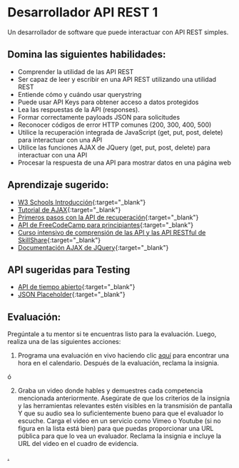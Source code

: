 # Desarrollador API REST 1

Un desarrollador de software que puede interactuar con API REST simples.

## Domina las siguientes habilidades:

- Comprender la utilidad de las API REST
- Ser capaz de leer y escribir en una API REST utilizando una utilidad REST
- Entiende cómo y cuándo usar querystring
- Puede usar API Keys para obtener acceso a datos protegidos
- Lea las respuestas de la API (responses).
- Formar correctamente payloads JSON para solicitudes
- Reconocer códigos de error HTTP comunes (200, 300, 400, 500)
- Utilice la recuperación integrada de JavaScript (get, put, post, delete) para interactuar con una API
- Utilice las funciones AJAX de JQuery (get, put, post, delete) para interactuar con una API
- Procesar la respuesta de una API para mostrar datos en una página web

## Aprendizaje sugerido:

- [W3 Schools Introducción](https://www.w3schools.com/jquery/jquery_ajax_intro.asp){:target="\_blank"}
- [Tutorial de AJAX](https://www.youtube.com/playlist?list=PL0eyrZgxdwhyeIDc3EA4XGsI9HoWLc6nF){:target="\_blank"}
- [Primeros pasos con la API de recuperación](https://www.youtube.com/watch?v=uBR2wAvGces){:target="\_blank"}
- [API de FreeCodeCamp para principiantes](https://www.freecodecamp.org/news/apis-for-beginners-full-course/){:target="\_blank"}
- [Curso intensivo de comprensión de las API y las API RESTful de SkillShare](https://www.skillshare.com/classes/Understanding-APIs-and-RESTful-APIs-Crash-Course/1452001627?via=browse-rating-api-layout-grid){:target="\_blank"}
- [Documentación AJAX de JQuery](https://api.jquery.com/category/ajax/){:target="\_blank"}

## API sugeridas para Testing

- [API de tiempo abierto](https://openweathermap.org/api){:target="\_blank"}
- [JSON Placeholder](https://jsonplaceholder.typicode.com/){:target="\_blank"}

## Evaluación:

Pregúntale a tu mentor si te encuentras listo para la evaluación. Luego, realiza una de las siguientes acciones:

1.  Programa una evaluación en vivo haciendo clic [aquí](https://webdev.codex.academy/mastery-eval-2?badge=3jJe0VoeSoS5NF_mcACMiA) para encontrar una hora en el calendario. Después de la evaluación, reclama la insignia.

ó

2. Graba un video donde hables y demuestres cada competencia mencionada anteriormente. Asegúrate de que los criterios de la insignia y las herramientas relevantes estén visibles en la transmisión de pantalla Y que su audio sea lo suficientemente bueno para que el evaluador lo escuche. Carga el video en un servicio como Vimeo o Youtube (si no figura en la lista está bien) para que puedas proporcionar una URL pública para que lo vea un evaluador. Reclama la insignia e incluye la URL del video en el cuadro de evidencia.

[.](level-2)
